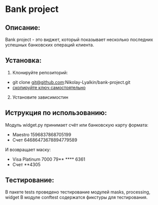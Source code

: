 # Bank project

## Описание:
Bank project - это виджет, который показывает несколько последних успешных банковских операций клиента.

## Установка:
1. Клонируйте репозиторий:
- git clone git@github.com:Nikolay-Lyalkin/bank-project.git
- [скопируйте ключ самостоятельно](https://github.com/Nikolay-Lyalkin/bank-project)
2. Установите зависимостин

## Иструкция по использованию:
Модуль widget.py принимает счёт или банковскую карту формата:
- Maestro 1596837868705199
- Счет 64686473678894779589

И возвращает маску:
- Visa Platinum 7000 79** **** 6361
- Счет **4305

## Тестирование:
В пакете tests проведено тестирование модулей masks, processing, widget
В модуле conftest содержатся фикстуры для тестирования.
